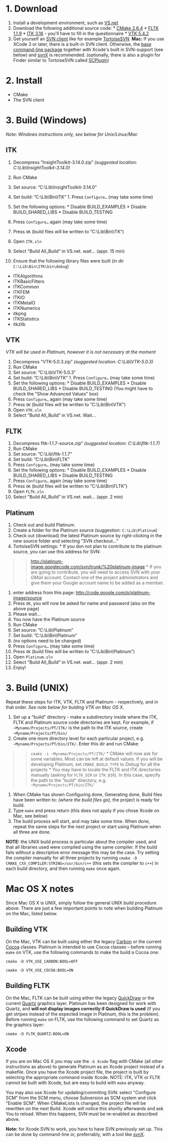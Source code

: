 # 1. Download #

  1. Install a development environment, such as [VS.net](http://www.microsoft.com/express/vc/)
  1. Download the following additional source code:
    * [CMake 2.6.4](http://www.cmake.org/HTML/Download.html)
    * [FLTK 1.1.9](http://www.fltk.org/software.php)
    * [ITK 3.16](http://www.itk.org/HTML/Download.php) - you'll have to fill in the questionnaire
    * [VTK 5.4.2](http://www.vtk.org/get-software.php#latest)
  1. Get yourself an [SVN client](http://subversion.tigris.org/links.html#clients) like for example [TortoiseSVN](http://tortoisesvn.tigris.org/). **Mac:** If you use XCode 3 or later, there is a built-in SVN client. Otherwise, the [base command-line package](http://www.codingmonkeys.de/mbo/articles/tag/subversion) together with Xcode's built in SVN-support (see below) and [svnX](http://www.lachoseinteractive.net/en/community/subversion/svnx/features/) is recommended. (optionally, there is also a plugin for Finder similar to TortoiseSVN called [SCPlugin](http://scplugin.tigris.org/))
# 2. Install #

  * CMake
  * The SVN client

# 3. Build (Windows) #
_Note: Windows instructions only, see below for Unix/Linux/Mac_
## ITK ##
  1. Decompress ”InsightToolkit-3.14.0.zip” _(suggested location:   C:\Lib\InsightToolkit-3.14.0)_
  1. Run CMake
  1. Set source: ”C:\Lib\InsightToolkit-3.14.0”
  1. Set build: ”C:\Lib\Bin\ITK”
    1. Press `Configure…` (may take some time)
  1. Set the following options:
    * Disable BUILD\_EXAMPLES
    * Disable BUILD\_SHARED\_LIBS
    * Disable BUILD\_TESTING
  1. Press `Configure…` again (may take some time)
  1. Press `OK` (build files will be written to ”C:\Lib\Bin\ITK”)
  1. Open `ITK.sln`
  1. Select ”Build All\_Build” in VS.net. wait… (appr. 15 min)

  1. Ensure that the following library files were built (in dir `C:\Lib\Bin\ITK\bin\debug`)

  * ITKAlgorithms
  * ITKBasicFilters
  * ITKCommon
  * ITKFEM
  * ITKIO
  * ITKMetaIO
  * ITKNumerics
  * itkpng
  * ITKStatistics
  * itkzlib

## VTK ##
_VTK will be used in Platinum, however it is not necessary at the moment_
  1. Decompress "VTK-5.0.3.zip” _(suggested location:   C:\Lib\VTK-5.0.3)_
  1. Run CMake
  1. Set source: ”C:\Lib\VTK-5.0.3”
  1. Set build: ”C:\Lib\Bin\VTK”
    1. Press `Configure…` (may take some time)
  1. Set the following options:
    * Disable BUILD\_EXAMPLES
    * Disable BUILD\_SHARED\_LIBS
    * Disable BUILD\_TESTING (You might have to check the "Show Advanced Values" box)
  1. Press `Configure…` again (may take some time)
  1. Press `OK` (build files will be written to ”C:\Lib\Bin\VTK”)
  1. Open `VTK.sln`
  1. Select ”Build All\_Build” in VS.net. Wait…


## FLTK ##
  1. Decompress fltk-1.1.7-source.zip” _(suggested location: C:\Lib\fltk-1.1.7)_
  1. Run CMake
  1. Set source: ”C:\Lib\fltk-1.1.7”
  1. Set build: ”C:\Lib\Bin\FLTK”
  1. Press `Configure…` (may take some time)
  1. Set the following options:
    * Disable BUILD\_EXAMPLES
    * Disable BUILD\_SHARED\_LIBS
    * Disable BUILD\_TESTING
  1. Press `Configure…` again (may take some time)
  1. Press `OK` (build files will be written to ”C:\Lib\Bin\FLTK”)
  1. Open `FLTK.sln`
  1. Select ”Build All\_Build” in VS.net. wait… (appr. 2 min)

## Platinum ##
  1. Check out and build Platinum.
  1. Create a folder for the Platinum source (suggestion: `C:\Lib\Platinum`)
  1. Check out (download) the latest Platinum source by right-clicking in the new source folder and selecting "SVN checkout..."
  1. TortoiseSVN settings:
    * If you don not plan to contribute to the platinum source, you can use this address for SVN:
> > http://platinum-image.googlecode.com/svn/trunk/%20platinum-image
    * If you are going to contribute, you will need to access SVN with your _GMail_ account. Contact one of the project administrators and give them your Google account name to be added as a member.
  1. enter address from this page: http://code.google.com/p/platinum-image/source
  1. Press `OK`, you will now be asked for name and password (also on the above page)
  1. Please wait...
  1. You now have the Platinum source
  1. Run CMake
  1. Set source: ”C:\Lib\Platinum”
  1. Set build: ”C:\Lib\Bin\Platinum”
  1. (no options need to be changed)
  1. Press `Configure…` (may take some time)
  1. Press `OK` (build files will be written to ”C:\Lib\Bin\Platinum”)
  1. Open `Platinum.sln`
  1. Select ”Build All\_Build” in VS.net. wait… (appr. 2 min)
  1. Enjoy!

# 3. Build (UNIX) #
Repeat these steps for ITK, VTK, FLTK and Platinum - respectively, and in that order. _See note below for bulding VTK on Mac OS X._
  1. Set up a "build" directory - make a subdirectory inside where the ITK, FLTK and Platinum source code directories are kept. For example, if `~Myname/Projects/PT/ITK/` is the path to the ITK source, create `~Myname/Projects/PT/bin/`
  1. Create one more directory level for each particular project, e.g. `~Myname/Projects/PT/bin/ITK/`. Enter this dir and run CMake:
> > `cmake -i ~Myname/Projects/PT/ITK/`
    * CMake will now ask for some variables. Most can be left at default values. If you will be developing Platinum, set `CMAKE_BUILD_TYPE` to _Debug_ for all the projects
    * You may have to locate the FLTK and ITK directories manually (asking for `FLTK_DIR` or `ITK_DIR`). In this case, specify the path to the "build" directory, e.g. `~Myname/Projects/PT/bin/ITK/`
  1. When CMake has shown Configuring done, Generating done, Build files have been written to: _(where the build files go)_, the project is ready for build.
  1. Type `make` and press return (this does not apply if you chose Xcode on Mac, see below)
  1. The build process will start, and may take some time. When done, repeat the same steps for the next project or start using Platinum when all three are done.

**NOTE:** the UNIX build process is particular about the compiler used, and that all libraries used were compiled using the same compiler. If the build fails  without a descriptive error message this may be the case. Try setting the compiler manually for all three projects by running `cmake -D CMAKE_CXX_COMPILER:STRING=/usr/bin/c++` (this sets the compiler to `c++`) in each build directory, and then running `make` once again.

# Mac OS X notes #
Since Mac OS X is UNIX, simply follow the general UNIX build procedure above. There are just a few important points to note when building Platinum on the Mac, listed below.

## Building VTK ##
On the Mac, VTK can be built using either the legacy [Carbon](http://en.wikipedia.org/wiki/Carbon_%28API%29) or the current [Cocoa](http://en.wikipedia.org/wiki/Cocoa_%28API%29) classes. Platinum is intended to use Cocoa classes – before running `make` on VTK, use the following commands to make the build a Cocoa one:

`cmake -D VTK_USE_CARBON:BOOL=OFF`

`cmake -D VTK_USE_COCOA:BOOL=ON`

## Building FLTK ##

On the Mac, FLTK can be built using either the legacy [QuickDraw](http://en.wikipedia.org/wiki/QuickDraw) or the current [Quartz](http://en.wikipedia.org/wiki/Quartz_%28graphics_layer%29) graphics layer. Platinum has been designed for work with Quartz, and **will not display images correctly if QuickDraw is used** (if you get stripes instead of the expected image in Platinum, this is the problem). Before running `make` on FLTK, use the following command to set Quartz as the graphics layer:

`cmake -D FLTK_QUARTZ:BOOL=ON`

## Xcode ##
If you are on Mac OS X you may use the `-G Xcode` flag with CMake (all other instructions as above) to generate Platinum as an Xcode project instead of a makefile. Once you have the Xcode project file, the project is built by selecting the appropriate command inside Xcode. NOTE: ITK, VTK or FLTK cannot be built with Xcode, but are easy to build with `make` anyway.

You may also use Xcode for updating/commiting SVN: select "Configure SCM" from the SCM menu, choose Subversion as SCM system and click "Enable SCM". When CMakeLists is changed, the project file will be rewritten on the next Build. Xcode will notice this shortly afterwards and ask You to reload. When this happens, SVN must be re-enabled as described above.

**Note:** for Xcode SVN to work, you have to have SVN previously set up. This can be done by command-line or, preferrably, with a tool like [svnX](http://www.lachoseinteractive.net/en/community/subversion/svnx/features/).